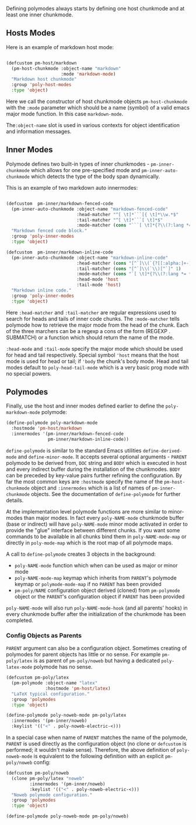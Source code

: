 
Defining polymodes always starts by defining one host chunkmode and at least one
inner chunkmode.

## Hosts Modes

Here is an example of markdown host mode:


```el

(defcustom pm-host/markdown
  (pm-host-chunkmode :object-name "markdown"
                     :mode 'markdown-mode)
  "Markdown host chunkmode"
  :group 'poly-host-modes
  :type 'object)

```

Here we call the constructor of host chunkmode objects `pm-host-chunkmode` with
the `:mode` parameter which should be a name (symbol) of a valid emacs major
mode function. In this case `markdown-mode`. 

The`:object-name` slot is used in various contexts for object identification and
information messages.

## Inner Modes

Polymode defines two built-in types of inner chunkmodes - `pm-inner-chunkmode`
which allows for one pre-specified mode and `pm-inner-auto-chunkmode` which
detects the type of the body span dynamically.

This is an example of two markdown auto innermodes:

```el

(defcustom  pm-inner/markdown-fenced-code
  (pm-inner-auto-chunkmode :object-name "markdown-fenced-code"
                           :head-matcher "^[ \t]*```[{ \t]*\\w.*$"
                           :tail-matcher "^[ \t]*```[ \t]*$"
                           :mode-matcher (cons "```[ \t]*{?\\(?:lang *= *\\)?\\([^ \t\n;=,}]+\\)" 1))
  "Markdown fenced code block."
  :group 'poly-inner-modes
  :type 'object)

(defcustom  pm-inner/markdown-inline-code
  (pm-inner-auto-chunkmode :object-name "markdown-inline-code"
                           :head-matcher (cons "[^`]\\(`{?[[:alpha:]+-]+\\)[ \t]" 1)
                           :tail-matcher (cons "[^`]\\(`\\)[^`]" 1)
                           :mode-matcher (cons "`[ \t]*{?\\(?:lang *= *\\)?\\([[:alpha:]+-]+\\)" 1)
                           :head-mode 'host
                           :tail-mode 'host)
  "Markdown inline code."
  :group 'poly-inner-modes
  :type 'object)

```

Here `:head-matcher` and `:tail-matcher` are regular expressions used to search
for heads and tails of inner code chunks. The `:mode-matcher` tells polymode how
to retrieve the major mode from the head of the chunk. Each of the three
marchers can be a regexp a cons of the form (REGEXP . SUBMATCH) or a function
which should return the name of the mode.

`:head-mode` and `:tail-mode` specify the major mode which should be used for
head and tail respectively. Special symbol `'host` means that the host mode is
used for head or tail; if `'body` the chunk's body mode. Head and tail modes
default to `poly-head-tail-mode` which is a very basic prog mode with no special
powers.

## Polymodes

Finally, use the host and inner modes defined earlier to define the
`poly-markdown-mode` polymode:

```el
(define-polymode poly-markdown-mode
  :hostmode 'pm-host/markdown
  :innermodes '(pm-inner/markdown-fenced-code
                pm-inner/markdown-inline-code))
```

`define-polymode` is similar to the standard Emacs utilities
`define-derived-mode` and `define-minor-mode`. It accepts several optional
arguments - `PARENT` polymode to be derived from, `DOC` string and `BODY` which
is executed in host and every indirect buffer during the installation of the
chunkmodes. `BODY` can be preceded by key-value pairs further refining the
configuration. By far the most common keys are `:hostmode` specify the name of
the `pm-host-chunkmode` object and `:innermodes` which is a list of names of
`pm-inner-chunkmode` objects. See the documentation of `define-polymode` for
further details.

At the implementation level polymode functions are more similar to minor-modes
than major modes. In fact every `poly-NAME-mode` chunkmode buffer (base or
indirect) will have `poly-NAME-mode` minor mode activated in order to provide
the "glue" interface between different chunks. If you want some commands to be
available in all chunks bind them in `poly-NAME-mode-map` or directly in
`poly-mode-map` which is the root map of all polymode maps.

A call to `define-polymode` creates 3 objects in the background:

  - `poly-NAME-mode` function which when can be used as major or minor mode
  - `poly-NAME-mode-map` keymap which inherits from `PARENT`'s polymode keymap
    or `polymode-mode-map` if no `PARENT` has been provided
  - `pm-poly/NAME` configuration object derived (cloned) from `pm-polymode`
    object or the `PARENT`'s configuration object if `PARENT` has been provided
    
`poly-NAME-mode` will also run `poly-NAME-mode-hook` (and all parents' hooks) in
every chunkmode buffer after the initialization of the chunkmode has been
completed.

### Config Objects as Parents 

`PARENT` argument can also be a configuration object. Sometimes creating of
polymodes for parent objects has little or no sense. For example `pm-poly/latex`
is as parent of `pm-poly/noweb` but having a dedicated `poly-latex-mode`
polymode has no sense.

```el
(defcustom pm-poly/latex
  (pm-polymode :object-name "latex"
               :hostmode 'pm-host/latex)
  "LaTeX typical configuration."
  :group 'polymodes
  :type 'object)

(define-polymode poly-noweb-mode pm-poly/latex
  :innermodes '(pm-inner/noweb)
  :keylist '(("<" . poly-noweb-electric-<)))

```

In a special case when name of `PARENT` matches the name of the polymode,
`PARENT` is used directly as the configuration object (no clone or `defcustom`
is performed; it wouldn't make sense). Therefore, the above definition of
`poly-noweb-mode` is equivalent to the following definition with an explicit
`pm-poly/noweb` config:

```el
(defcustom pm-poly/noweb
  (clone pm-poly/latex "noweb"
         :innermodes '(pm-inner/noweb)
         :keylist '(("<" . poly-noweb-electric-<)))
  "Noweb polymode configuration."
  :group 'polymodes
  :type 'object)

(define-polymode poly-noweb-mode pm-poly/noweb)
```

